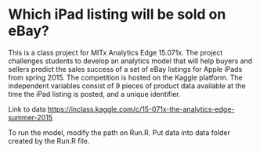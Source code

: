 # Which iPad listing will be sold on eBay?
This is a class project for MITx Analytics Edge 15.071x.  The project challenges students to develop an analytics model that will help buyers and sellers predict the sales success of a set of eBay listings for Apple iPads from spring 2015.
The competition is hosted on the Kaggle platform.
The independent variables consist of 9 pieces of product data available at the time the iPad listing is posted, and a unique identifier.

Link to data https://inclass.kaggle.com/c/15-071x-the-analytics-edge-summer-2015

To run the model, modify the path on Run.R.  Put data into data folder created by the Run.R file.  


